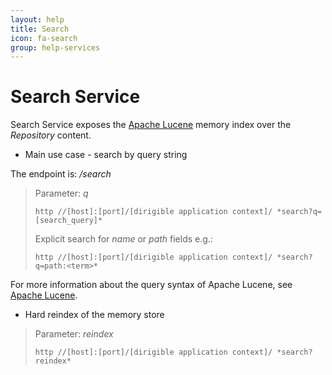 ```yaml
---
layout: help
title: Search
icon: fa-search
group: help-services
---
```


Search Service
===

Search Service exposes the [Apache Lucene](http://lucene.apache.org/) memory index over the *Repository* content.

* Main use case - search by query string

The endpoint is: */search*

> Parameter: *q*
> 
> `http //[host]:[port]/[dirigible application context]/ *search?q=[search_query]*`
> 
> Explicit search for *name* or *path* fields e.g.:
> 
> `http //[host]:[port]/[dirigible application context]/ *search?q=path:<term>*`


For more information about the query syntax of Apache Lucene, see [Apache Lucene](http://lucene.apache.org/core/2_9_4/queryparsersyntax.html).

* Hard reindex of the memory store

> Parameter: *reindex*
> 
> `http //[host]:[port]/[dirigible application context]/ *search?reindex*`